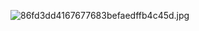 ![86fd3dd4167677683befaedffb4c45d.jpg](https://shs3.b.qianxin.com/attack_forum/2023/06/attach-4a64eb2dfd8530869a2a6e87741951f8323dcb71.jpg)